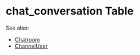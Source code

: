 # chat_conversation Table

See also: 
- [Chatroom](https://github.com/alexeysp11/workflow-lib/blob/main/docs/Models/Business/SocialCommunication/Chatroom.md)
- [ChannelUser](https://github.com/alexeysp11/workflow-lib/blob/main/docs/Models/Business/SocialCommunication/ChannelUser.md)
